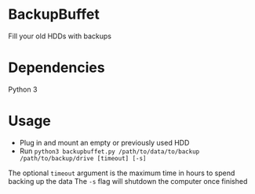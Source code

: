 # BackupBuffet
Fill your old HDDs with backups

# Dependencies
Python 3

# Usage
- Plug in and mount an empty or previously used HDD
- Run `python3 backupbuffet.py /path/to/data/to/backup /path/to/backup/drive [timeout] [-s]`

The optional `timeout` argument is the maximum time in hours to spend backing up the data
The `-s` flag will shutdown the computer once finished
